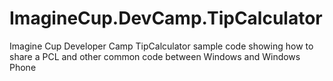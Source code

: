 ImagineCup.DevCamp.TipCalculator
================================

Imagine Cup Developer Camp TipCalculator sample code showing how to share a PCL and other common code between Windows and Windows Phone
